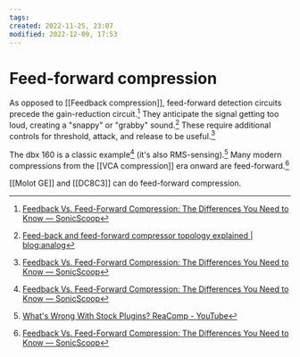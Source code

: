 ```yaml
---
tags: 
created: 2022-11-25, 23:07
modified: 2022-12-09, 17:53
---
```


# Feed-forward compression
As opposed to [[Feedback compression]], feed-forward detection circuits precede the gain-reduction circuit.[^1] They anticipate the signal getting too loud, creating a "snappy" or "grabby" sound.[^2] These require additional controls for threshold, attack, and release to be useful.[^1]

The dbx 160 is a classic example[^1] (it's also RMS-sensing).[^3] Many modern compressions from the [[VCA compression]] era onward are feed-forward.[^1]

[[Molot GE]] and [[DC8C3]] can do feed-forward compression.

[^1]: [Feedback Vs. Feed-Forward Compression: The Differences You Need to Know — SonicScoop](https://sonicscoop.com/feedback-vs-feed-forward-compression-differences-need-know/)
[^2]: [Feed-back and feed-forward compressor topology explained | blog:analog](https://blog.mixanalog.com/compressor-topology-explained)
[^3]: [What's Wrong With Stock Plugins? ReaComp - YouTube](https://www.youtube.com/watch?v=FpXqYk1FoWA&t=282s)
